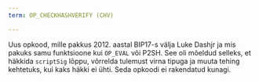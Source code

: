 ```yaml
---
term: OP_CHECKHASHVERIFY (CHV)

---
```

Uus opkood, mille pakkus 2012. aastal BIP17-s välja Luke Dashjr ja mis pakuks samu funktsioone kui `OP_EVAL` või P2SH. See oli mõeldud selleks, et häkkida `scriptSig` lõppu, võrrelda tulemust virna tipuga ja muuta tehing kehtetuks, kui kaks häkki ei ühti. Seda opkoodi ei rakendatud kunagi.